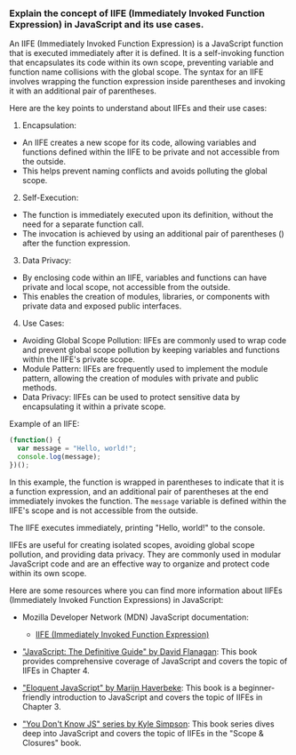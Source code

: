 ### Explain the concept of IIFE (Immediately Invoked Function Expression) in JavaScript and its use cases.

An IIFE (Immediately Invoked Function Expression) is a JavaScript function that is executed immediately after it is defined. It is a self-invoking function that encapsulates its code within its own scope, preventing variable and function name collisions with the global scope. The syntax for an IIFE involves wrapping the function expression inside parentheses and invoking it with an additional pair of parentheses.

Here are the key points to understand about IIFEs and their use cases:

1. Encapsulation:
  - An IIFE creates a new scope for its code, allowing variables and functions defined within the IIFE to be private and not accessible from the outside.
  - This helps prevent naming conflicts and avoids polluting the global scope.

2. Self-Execution:
  - The function is immediately executed upon its definition, without the need for a separate function call.
  - The invocation is achieved by using an additional pair of parentheses () after the function expression.

3. Data Privacy:
  - By enclosing code within an IIFE, variables and functions can have private and local scope, not accessible from the outside.
  - This enables the creation of modules, libraries, or components with private data and exposed public interfaces.

4. Use Cases:
  - Avoiding Global Scope Pollution: IIFEs are commonly used to wrap code and prevent global scope pollution by keeping variables and functions within the IIFE's private scope.
  - Module Pattern: IIFEs are frequently used to implement the module pattern, allowing the creation of modules with private and public methods.
  - Data Privacy: IIFEs can be used to protect sensitive data by encapsulating it within a private scope.

Example of an IIFE:

```javascript
(function() {
  var message = "Hello, world!";
  console.log(message);
})();
```

In this example, the function is wrapped in parentheses to indicate that it is a function expression, and an additional pair of parentheses at the end immediately invokes the function. The `message` variable is defined within the IIFE's scope and is not accessible from the outside.

The IIFE executes immediately, printing "Hello, world!" to the console.

IIFEs are useful for creating isolated scopes, avoiding global scope pollution, and providing data privacy. They are commonly used in modular JavaScript code and are an effective way to organize and protect code within its own scope.

Here are some resources where you can find more information about IIFEs (Immediately Invoked Function Expressions) in JavaScript:

- Mozilla Developer Network (MDN) JavaScript documentation:
  - [IIFE (Immediately Invoked Function Expression)](https://developer.mozilla.org/en-US/docs/Glossary/IIFE)

- ["JavaScript: The Definitive Guide" by David Flanagan](https://www.oreilly.com/library/view/javascript-the-definitive/9781449393854/): This book provides comprehensive coverage of JavaScript and covers the topic of IIFEs in Chapter 4.

- ["Eloquent JavaScript" by Marijn Haverbeke](https://eloquentjavascript.net/): This book is a beginner-friendly introduction to JavaScript and covers the topic of IIFEs in Chapter 3.

- ["You Don't Know JS" series by Kyle Simpson](https://github.com/getify/You-Dont-Know-JS/tree/2nd-ed/scope-closures): This book series dives deep into JavaScript and covers the topic of IIFEs in the "Scope & Closures" book.
